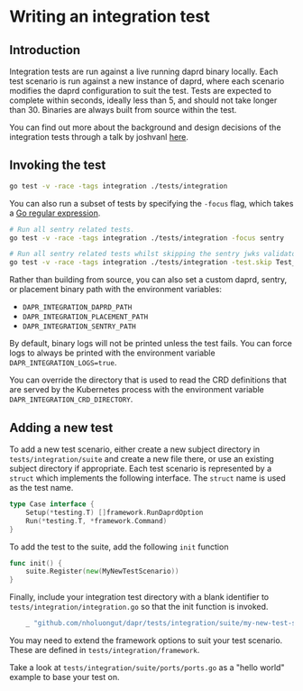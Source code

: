 # Writing an integration test

## Introduction

Integration tests are run against a live running daprd binary locally. Each test
scenario is run against a new instance of daprd, where each scenario modifies
the daprd configuration to suit the test. Tests are expected to complete within
seconds, ideally less than 5, and should not take longer than 30. Binaries are
always built from source within the test.

You can find out more about the background and design decisions of the integration tests through a talk by joshvanl [here](https://www.youtube.com/watch?v=CcaV5_rQBzY).


## Invoking the test

```bash
go test -v -race -tags integration ./tests/integration
```

You can also run a subset of tests by specifying the `-focus` flag, which takes a [Go regular expression](https://github.com/google/re2/wiki/Syntax).

```bash
# Run all sentry related tests.
go test -v -race -tags integration ./tests/integration -focus sentry

# Run all sentry related tests whilst skipping the sentry jwks validator test.
go test -v -race -tags integration ./tests/integration -test.skip Test_Integration/sentry/validator/jwks -focus sentry
```

Rather than building from source, you can also set a custom daprd, sentry, or placement binary path with the environment variables:
- `DAPR_INTEGRATION_DAPRD_PATH`
- `DAPR_INTEGRATION_PLACEMENT_PATH`
- `DAPR_INTEGRATION_SENTRY_PATH`

By default, binary logs will not be printed unless the test fails. You can force
logs to always be printed with the environment variable
`DAPR_INTEGRATION_LOGS=true`.

You can override the directory that is used to read the CRD definitions that are served by the Kubernetes process with the environment variable `DAPR_INTEGRATION_CRD_DIRECTORY`.

## Adding a new test

To add a new test scenario, either create a new subject directory in
`tests/integration/suite` and create a new file there, or use an existing
subject directory if appropriate. Each test scenario is represented by a
`struct` which implements the following interface. The `struct` name is used as
the test name.

```go
type Case interface {
	Setup(*testing.T) []framework.RunDaprdOption
	Run(*testing.T, *framework.Command)
}
```

To add the test to the suite, add the following `init` function

```go
func init() {
	suite.Register(new(MyNewTestScenario))
}
```

Finally, include your integration test directory with a blank identifier to
`tests/integration/integration.go` so that the init function is invoked.

```go
	_ "github.com/nholuongut/dapr/tests/integration/suite/my-new-test-scenario"
```

You may need to extend the framework options to suit your test scenario. These
are defined in `tests/integration/framework`.

Take a look at `tests/integration/suite/ports/ports.go` as a "hello world"
example to base your test on.
